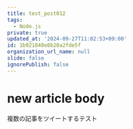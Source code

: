 ```yaml
---
title: test_post012
tags:
  - Node.js
private: true
updated_at: '2024-09-27T11:02:53+09:00'
id: 1b921840e8b20a2fde5f
organization_url_name: null
slide: false
ignorePublish: false
---
```

# new article body
複数の記事をツイートするテスト
